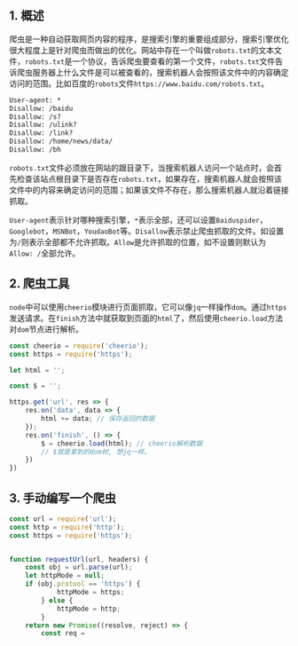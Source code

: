 ## 1. 概述

爬虫是一种自动获取网页内容的程序，是搜索引擎的重要组成部分，搜索引擎优化很大程度上是针对爬虫而做出的优化。网站中存在一个叫做```robots.txt```的文本文件，```robots.txt```是一个协议，告诉爬虫要查看的第一个文件，```robots.txt```文件告诉爬虫服务器上什么文件是可以被查看的，搜索机器人会按照该文件中的内容确定访问的范围。比如百度的```robots```文件```https://www.baidu.com/robots.txt```。

```txt
User-agent: *
Disallow: /baidu
Disallow: /s?
Disallow: /ulink?
Disallow: /link?
Disallow: /home/news/data/
Disallow: /bh
```

```robots.txt```文件必须放在网站的跟目录下，当搜索机器人访问一个站点时，会首先检查该站点根目录下是否存在```robots.txt```，如果存在，搜索机器人就会按照该文件中的内容来确定访问的范围；如果该文件不存在，那么搜索机器人就沿着链接抓取。

```User-agent```表示针对哪种搜索引擎，```*```表示全部，还可以设置```Baiduspider```，```Googlebot```，```MSNBot```，```YoudaoBot```等。```Disallow```表示禁止爬虫抓取的文件。如设置为```/```则表示全部都不允许抓取。```Allow```是允许抓取的位置，如不设置则默认为```Allow: /```全部允许。

## 2. 爬虫工具

```node```中可以使用```cheerio```模块进行页面抓取，它可以像```jq```一样操作```dom```。通过```https```发送请求。在```finish```方法中就获取到页面的```html```了，然后使用```cheerio.load```方法对```dom```节点进行解析。

```js
const cheerio = require('cheerio');
const https = require('https');

let html = '';

const $ = '';

https.get('url', res => {
    res.on('data', data => {
        html += data; // 保存返回的数据
    });
    res.on('finish', () => {
        $ = cheerio.load(html); // cheerio解析数据
        // $就是拿到的dom树, 想jq一样。
    })
})
```

## 3. 手动编写一个爬虫

```js
const url = require('url');
const http = require('http');
const https = require('https');


function requestUrl(url, headers) {
    const obj = url.parse(url);
    let httpMode = null;
    if (obj.protool == 'https') {
            httpMode = https;
        } else {
            httpMode = http;
        }
    return new Promise((resolve, reject) => {
        const req = 